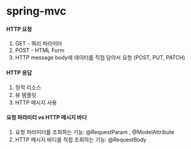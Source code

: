 # spring-mvc

#### HTTP 요청
1. GET - 쿼리 파라미터
2. POST - HTML Form
3. HTTP message body에 데이터를 직접 담아서 요청 (POST, PUT, PATCH)

#### HTTP 응답
1. 정적 리소스
2. 뷰 템플릿
3. HTTP 메시지 사용

#### 요청 파라미터 vs HTTP 메시지 바디
1. 요청 파라미터를 조회하는 기능: @RequestParam , @ModelAttribute
2. HTTP 메시지 바디를 직접 조회하는 기능: @RequestBody
